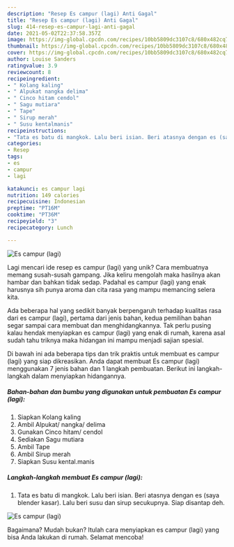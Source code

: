 ```yaml
---
description: "Resep Es campur (lagi) Anti Gagal"
title: "Resep Es campur (lagi) Anti Gagal"
slug: 414-resep-es-campur-lagi-anti-gagal
date: 2021-05-02T22:37:58.357Z
image: https://img-global.cpcdn.com/recipes/10bb5809dc3107c8/680x482cq70/es-campur-lagi-foto-resep-utama.jpg
thumbnail: https://img-global.cpcdn.com/recipes/10bb5809dc3107c8/680x482cq70/es-campur-lagi-foto-resep-utama.jpg
cover: https://img-global.cpcdn.com/recipes/10bb5809dc3107c8/680x482cq70/es-campur-lagi-foto-resep-utama.jpg
author: Louise Sanders
ratingvalue: 3.9
reviewcount: 8
recipeingredient:
- " Kolang kaling"
- " Alpukat nangka delima"
- " Cinco hitam cendol"
- " Sagu mutiara"
- " Tape"
- " Sirup merah"
- " Susu kentalmanis"
recipeinstructions:
- "Tata es batu di mangkok. Lalu beri isian. Beri atasnya dengan es (saya blender kasar). Lalu beri susu dan sirup secukupnya. Siap disantap deh."
categories:
- Resep
tags:
- es
- campur
- lagi

katakunci: es campur lagi 
nutrition: 149 calories
recipecuisine: Indonesian
preptime: "PT16M"
cooktime: "PT36M"
recipeyield: "3"
recipecategory: Lunch

---
```



![Es campur (lagi)](https://img-global.cpcdn.com/recipes/10bb5809dc3107c8/680x482cq70/es-campur-lagi-foto-resep-utama.jpg)

Lagi mencari ide resep es campur (lagi) yang unik? Cara membuatnya memang susah-susah gampang. Jika keliru mengolah maka hasilnya akan hambar dan bahkan tidak sedap. Padahal es campur (lagi) yang enak harusnya sih punya aroma dan cita rasa yang mampu memancing selera kita.



Ada beberapa hal yang sedikit banyak berpengaruh terhadap kualitas rasa dari es campur (lagi), pertama dari jenis bahan, kedua pemilihan bahan segar sampai cara membuat dan menghidangkannya. Tak perlu pusing kalau hendak menyiapkan es campur (lagi) yang enak di rumah, karena asal sudah tahu triknya maka hidangan ini mampu menjadi sajian spesial.


Di bawah ini ada beberapa tips dan trik praktis untuk membuat es campur (lagi) yang siap dikreasikan. Anda dapat membuat Es campur (lagi) menggunakan 7 jenis bahan dan 1 langkah pembuatan. Berikut ini langkah-langkah dalam menyiapkan hidangannya.

<!--inarticleads1-->

##### Bahan-bahan dan bumbu yang digunakan untuk pembuatan Es campur (lagi):

1. Siapkan  Kolang kaling
1. Ambil  Alpukat/ nangka/ delima
1. Gunakan  Cinco hitam/ cendol
1. Sediakan  Sagu mutiara
1. Ambil  Tape
1. Ambil  Sirup merah
1. Siapkan  Susu kental.manis




<!--inarticleads2-->

##### Langkah-langkah membuat Es campur (lagi):

1. Tata es batu di mangkok. Lalu beri isian. Beri atasnya dengan es (saya blender kasar). Lalu beri susu dan sirup secukupnya. Siap disantap deh.
<img src="//assets-global.cpcdn.com/assets/icons/button_play-2c75c40dde080a61004c1f40b05d8f140eaff45d7e9e6481dc71c63d2e7c4909.png" alt="Es campur (lagi)">



Bagaimana? Mudah bukan? Itulah cara menyiapkan es campur (lagi) yang bisa Anda lakukan di rumah. Selamat mencoba!
